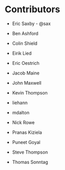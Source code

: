 Contributors
============

* Eric Saxby - @sax

* Ben Ashford
* Colin Shield
* Eirik Lied
* Eric Oestrich
* Jacob Maine
* John Maxwell
* Kevin Thompson
* liehann
* mdalton
* Nick Rowe
* Pranas Kiziela
* Puneet Goyal
* Steve Thompson
* Thomas Sonntag

